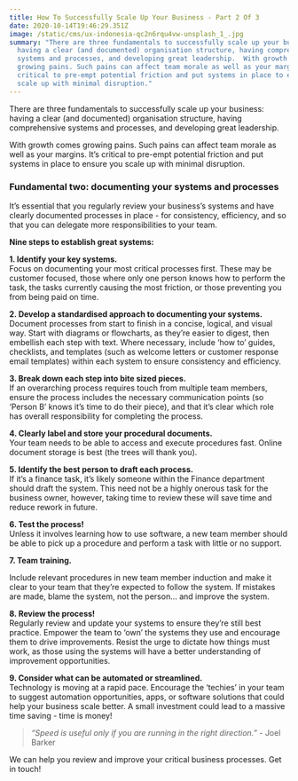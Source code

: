 ```yaml
---
title: How To Successfully Scale Up Your Business - Part 2 Of 3
date: 2020-10-14T19:46:29.351Z
image: /static/cms/ux-indonesia-qc2n6rqu4vw-unsplash_1_.jpg
summary: "There are three fundamentals to successfully scale up your business:
  having a clear (and documented) organisation structure, having comprehensive
  systems and processes, and developing great leadership.  With growth comes
  growing pains. Such pains can affect team morale as well as your margins. It’s
  critical to pre-empt potential friction and put systems in place to ensure you
  scale up with minimal disruption."
---
```

There are three fundamentals to successfully scale up your business: having a clear (and documented) organisation structure, having comprehensive systems and processes, and developing great leadership.

With growth comes growing pains. Such pains can affect team morale as well as your margins. It’s critical to pre-empt potential friction and put systems in place to ensure you scale up with minimal disruption.

### Fundamental two: documenting your systems and processes

It’s essential that you regularly review your business’s systems and have clearly documented processes in place - for consistency, efficiency, and so that you can delegate more responsibilities to your team.

**Nine steps to establish great systems:**

**1. Identify your key systems.**\
Focus on documenting your most critical processes first. These may be customer focused, those where only one person knows how to perform the task, the tasks currently causing the most friction, or those preventing you from being paid on time.

**2. Develop a standardised approach to documenting your systems.**\
Document processes from start to finish in a concise, logical, and visual way. Start with diagrams or flowcharts, as they’re easier to digest, then embellish each step with text. Where necessary, include ‘how to’ guides, checklists, and templates (such as welcome letters or customer response email templates) within each system to ensure consistency and efficiency.

**3. Break down each step into bite sized pieces.**\
If an overarching process requires touch from multiple team members, ensure the process includes the necessary communication points (so ‘Person B’ knows it’s time to do their piece), and that it’s clear which role has overall responsibility for completing the process.

**4. Clearly label and store your procedural documents.**\
Your team needs to be able to access and execute procedures fast. Online document storage is best (the trees will thank you).

**5. Identify the best person to draft each process.**\
If it’s a finance task, it’s likely someone within the Finance department should draft the system. This need not be a highly onerous task for the business owner, however, taking time to review these will save time and reduce rework in future.

**6. Test the process!**\
Unless it involves learning how to use software, a new team member should be able to pick up a procedure and perform a task with little or no support.

**7. Team training.** 

Include relevant procedures in new team member induction and make it clear to your team that they’re expected to follow the system. If mistakes are made, blame the system, not the person… and improve the system.

**8. Review the process!**\
Regularly review and update your systems to ensure they’re still best practice. Empower the team to ‘own’ the systems they use and encourage them to drive improvements. Resist the urge to dictate how things must work, as those using the systems will have a better understanding of improvement opportunities.

**9. Consider what can be automated or streamlined.**\
Technology is moving at a rapid pace. Encourage the ‘techies’ in your team to suggest automation opportunities, apps, or software solutions that could help your business scale better. A small investment could lead to a massive time saving - time is money!

> *“Speed is useful only if you are running in the right direction.”* - Joel Barker

We can help you review and improve your critical business processes. Get in touch!